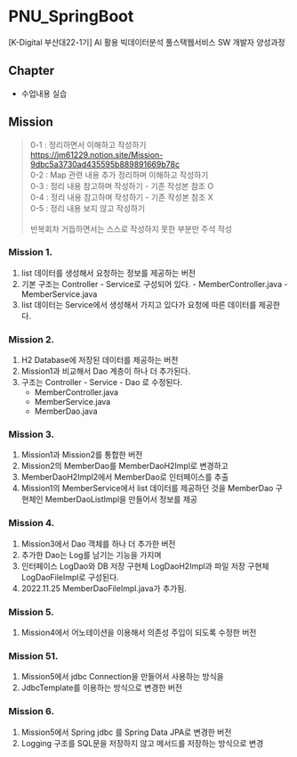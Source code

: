 # PNU_SpringBoot
[K-Digital 부산대22-1기] AI 활용 빅데이터분석 풀스택웹서비스 SW 개발자 양성과정

## Chapter

- 수업내용 실습

## Mission
> 0-1 : 정리하면서 이해하고 작성하기 <br>
> https://jm61229.notion.site/Mission-9dbc5a3730ad435595b889891669b78c <br>
> 0-2 : Map 관련 내용 추가 정리하며 이해하고 작성하기 <br>
> 0-3 : 정리 내용 참고하며 작성하기 - 기존 작성본 참조 O <br>
> 0-4 : 정리 내용 참고하며 작성하기 - 기존 작성본 참조 X <br>
> 0-5 : 정리 내용 보지 않고 작성하기 <br> <br>
> 반복회차 거듭하면서는 스스로 작성하지 못한 부분만 주석 작성

### Mission 1.
  1. list 데이터를 생성해서 요청하는 정보를 제공하는 버전
  2. 기본 구조는 Controller - Service로 구성되어 있다.
    - MemberController.java
    - MemberService.java
  3. list 데이터는 Service에서 생성해서 가지고 있다가 요청에 따른 데이터를 제공한다.

### Mission 2.
  1. H2 Database에 저장된 데이터를 제공하는 버전
  2. Mission1과 비교해서 Dao 계층이 하나 더 추가된다.
  3. 구조는 Controller - Service - Dao 로 수정된다.
      - MemberController.java
      - MemberService.java
      - MemberDao.java

### Mission 3.
  1. Mission1과 Mission2를 통합한 버전
  2. Mission2의 MemberDao를 MemberDaoH2Impl로 변경하고
  3. MemberDaoH2Impl2에서 MemberDao로 인터페이스를 추출
  4. Mission1의 MemberService에서 list 데이터를 제공하던 것을 MemberDao 구현체인 MemberDaoListImpl을 만들어서 정보를 제공

### Mission 4.
  1. Mission3에서 Dao 객체를 하나 더 추가한 버전
  2. 추가한 Dao는 Log를 남기는 기능을 가지며
  3. 인터페이스 LogDao와 DB 저장 구현체 LogDaoH2Impl과 파일 저장 구현체 LogDaoFileImpl로 구성된다.
  4. 2022.11.25 MemberDaoFileImpl.java가 추가됨.
  
### Mission 5.
  1. Mission4에서 어노테이션을 이용해서 의존성 주입이 되도록 수정한 버전

### Mission 51.
  1. Mission5에서 jdbc Connection을 만들어서 사용하는 방식을
  2. JdbcTemplate를 이용하는 방식으로 변경한 버전

### Mission 6.
  1. Mission5에서 Spring jdbc 를 Spring Data JPA로 변경한 버전
  2. Logging 구조를 SQL문을 저장하지 않고 메서드를 저장하는 방식으로 변경
